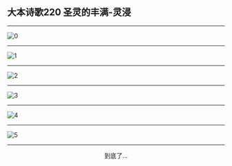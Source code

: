 
## 大本诗歌220 圣灵的丰满-灵浸
        
<div id="aplayer0"></div>

---

<img alt="0" data-original="/data/d0219/0">

---

<img alt="1" data-original="/data/d0219/1">

---

<img alt="2" data-original="/data/d0219/2">

---

<img alt="3" data-original="/data/d0219/3">

---

<img alt="4" data-original="/data/d0219/4">

---

<img alt="5" data-original="/data/d0219/5">

---

<p style="text-align: center">到底了...</p>

<script src="/js/dist-view.js"></script>

<script>
MAIN.id = 'd0219';
        
const ap0 = new APlayer({
    container: document.getElementById('aplayer0'),
    volume: 1,
    loop: 'none',
    preload: 'none',
    audio: [{
        name: '大本诗歌220.mp3',
        artist: '大本诗歌',
        url: 'https://res.wx.qq.com/voice/getvoice?mediaid=MzI0NTk3MDM5M18yMjQ3NDkwMzQ5',
        cover: '/favicon'
    }]
});
</script>
